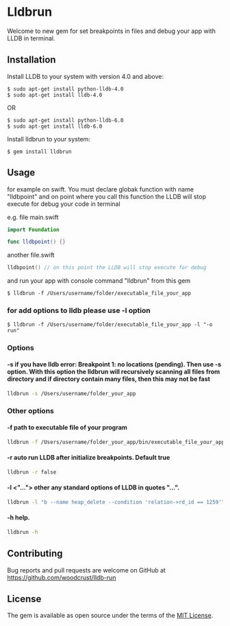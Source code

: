 # Lldbrun
 
Welcome to new gem for set breakpoints in files and debug your app with LLDB in terminal.

## Installation

Install LLDB to your system with version 4.0 and above:

    $ sudo apt-get install python-lldb-4.0
    $ sudo apt-get install lldb-4.0

OR

    $ sudo apt-get install python-lldb-6.0
    $ sudo apt-get install lldb-6.0

Install lldbrun to your system:

    $ gem install lldbrun

## Usage
for example on swift. You must declare globak function with name "lldbpoint" and on point where you call this function the LLDB will stop execute for debug your code in terminal

e.g. file main.swift

```swift
import Foundation

func lldbpoint() {}
```

another file.swift
```swift
lldbpoint() // on this point the LLDB will stop execute for debug
```
and run your app with console command "lldbrun" from this gem 

    $ lldbrun -f /Users/username/folder/executable_file_your_app 

### for add options to lldb please use -l option

    $ lldbrun -f /Users/username/folder/executable_file_your_app -l "-o run" 


### Options

#### -s <path to source files>   if you have lldb error: Breakpoint 1: no locations (pending). Then use -s option. With this option the lldbrun will recursively scanning all files from directory <path to source files> and if directory contain many files, then this may not be fast
```bash
lldbrun -s /Users/username/folder_your_app
```
### Other options
#### -f  <path to source files>  path to executable file of your program
```bash
lldbrun -f /Users/username/folder_your_app/bin/executable_file_your_app
```
#### -r  <false>  auto run LLDB after initialize breakpoints. Default true
```bash
lldbrun -r false
```
#### -l  <"...">  other any standard options of LLDB in quotes "...".
```bash
lldbrun -l "b --name heap_delete --condition 'relation->rd_id == 1259'"
```
#### -h    help.
```bash
lldbrun -h
```
## Contributing

Bug reports and pull requests are welcome on GitHub at https://github.com/woodcrust/lldb-run

## License

The gem is available as open source under the terms of the [MIT License](https://opensource.org/licenses/MIT).
